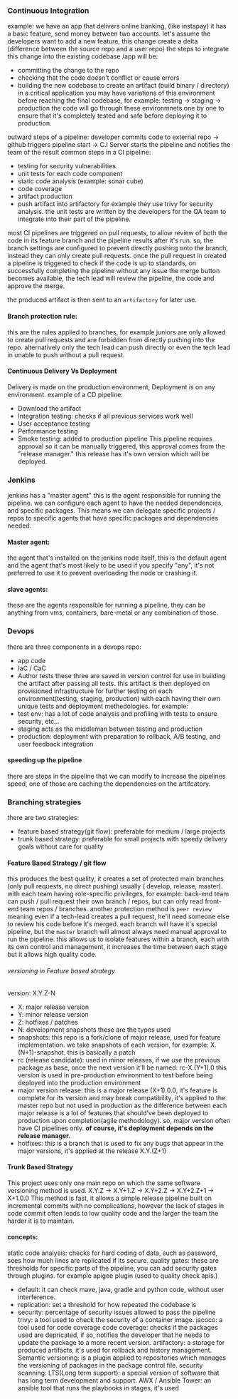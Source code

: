 ### Continuous Integration
example:
we have an app that delivers online banking, (like instapay)
it has a basic feature, send money between two accounts.
let's assume the developers want to add a new feature, this change create a delta (difference between the source repo and a user repo)
the steps to integrate this change into the existing codebase /app will be:
- committing the change to the repo
- checking that the code doesn't conflict or cause errors
- building the new codebase to create an artifact (build binary / directory)
in a critical application you may have variations of this environment before reaching the final codebase, for example:
testing -> staging -> production
the code will go through these environmnets one by one to ensure that it's completely tested and safe before deploying it to production.

outward steps of a pipeline:
developer commits code to external repo -> github triggers pipeline start -> C.I Server starts the pipeline and notifies the team of the result
common steps in a CI pipeline:
- testing for security vulnerabilities
- unit tests for each code component
- static code analysis (example: sonar cube)
- code coverage
- artifact production
- push artifact into artifactory
for example they use trivy for security analysis.
the unit tests are written by the developers for the QA team to integrate into their part of the pipeline.

most CI pipelines are triggered on pull requests, to allow review of both the code in its feature branch and the pipeline results after it's run.
so, the branch settings are configured to prevent directly pushing onto the branch, instead they can only create pull requests.
once the pull request in created a pipeline is triggered to check if the code is up to standards, on successfully completing the pipeline without any issue the merge button becomes available, the tech lead will review the pipeline, the code and approve the merge.

the produced artifact is then sent to an `artifactory` for later use.

#### Branch protection rule:
this are the rules applied to branches, for example juniors are only allowed to create pull requests and are forbidden from directly pushing into the repo.
alternatively only the tech lead can push directly or even the tech lead in unable to push without a pull request.

#### Continuous Delivery Vs Deployment
Delivery is made on the production environment, Deployment is on any environment.
example of a CD pipeline:
- Download the artifact
- Integration testing: checks if all previous services work well
- User acceptance testing
- Performance testing
- Smoke testing: added to production pipeline
This pipeline requires approval so it can be manually triggered, this approval comes from the "release manager."
this release has it's own version which will be deployed.

### Jenkins
jenkins has a "master agent" this is the agent responsible for running the pipeline.
we can configure each agent to have the needed dependencies, and specific packages. 
This means we can delegate specific projects / repos to specific agents that have specific packages and dependencies needed.
#### Master agent:
the agent that's installed on the jenkins node itself, this is the default agent and the agent that's most likely to be used if you specify "any", it's not preferred to use it to prevent overloading the node or crashing it.
#### slave agents:
these are the agents responsible for running a pipeline, they can be anything from vms, containers, bare-metal or any combination of those.
### Devops
there are three components in a devops repo:
- app code
- IaC / CaC
- Author tests
these three are saved in version control for use in building the artifact after passing all tests.
this artifact is then deployed on provisioned infrastructure for further testing on each environment(testing, staging, production) with each having their own unique tests and deployment methedologies.
for example:
- test env: has a lot of code analysis and profiling with tests to ensure security, etc...
- staging acts as the middleman between testing and production
- production: deployment with preparation to rollback, A/B testing, and user feedback integration
#### speeding up the pipeline
there are steps in the pipeline that we can modify to increase the pipelines speed, one of those are caching the dependencies on the artifcatory.

### Branching strategies
there are two strategies:
- feature based strategy(git flow): preferable for medium / large projects
- trunk based strategy: preferable for small projects with speedy delivery goals without care for quality

#### Feature Based Strategy / git flow
this produces the best quality, it creates a set of protected main branches (only pull requests, no direct pushing)
usually ( develop, release, master).
with each team having role-specific privileges, for example:
back-end team can push / pull request their own branch / repos, but can only read front-end team repos / branches.
another protection method is `peer review` meaning even if a tech-lead creates a pull request, he'll need someone else to review his code before it's merged.
each branch will have it's special pipeline, but the `master` branch will almost always need manual approval to run the pipeline.
this allows us to isolate features within a branch, each with its own control and management, it increases the time between each stage but it allows high quality code.
###### versioning in Feature based strategy
version: X.Y.Z-N
- X: major release version
- Y: minor release version
- Z: hotfixes / patches
- N: development snapshots
these are the types used
- snapshots:
	this repo is a fork/clone of major release, used for feature implementation.
	we take snapshots of each version, for example: X.(N+1)-snapshot.
	this is basically a patch
- rc (release candidate): 
	used in minor releases, if we use the previous package as base, once the next version it'll be named: rc-X.(Y+1).0
	this version is used in pre-production environment to test before being deployed into the production environment
- major version release: 
	this is a major release (X+1).0.0, it's feature is complete for its version and may break compatibility, it's applied to the master repo but not used in production as the difference between each major release is a lot of features that should've been deployed to production upon completion(agile methodology).
	so, major version often have CI pipelines only.
	**of course, it's deployment depends on the release manager.**
- hotfixes:
	this is a branch that is used to fix any bugs that appear in the major versions, it's applied at the release X.Y.(Z+1)
#### Trunk Based Strategy
This project uses only one main repo on which the same software versioning method is used.
X.Y.Z -> X.Y+1.Z -> X.Y+2.Z -> X.Y+2.Z+1 -> X+1.0.0
This method is fast, it allows a simple release pipeline built on incremental commits with no complications, however the lack of stages in code commit often leads to low quality code and the larger the team the harder it is to maintain.
#### concepts:
static code analysis: checks for hard coding of data, such as password, sees how much lines are replicated if its secure.
quality gates: these are thresholds for specific parts of the pipeline, you can add security gates through plugins. for example apigee plugin (used to quality check apis.)
- default: it can check mave, java, gradle and python code, without user interference.
- replication: set a threshold for how repeated the codebase is
- security: percentage of security issues allowed to pass the pipeline
trivy: a tool used to check the security of a container image.
jacoco: a tool used for code coverage
code coverage: checks if the packages used are depricated, if so, notifies the developer that he needs to update the package to a more recent version. 
artifactory: a storage for produced artifacts, it's used for rollback and history management.
Semantic versioning: is a plugin applied to repositories which manages the versioning of packages in the package control file.
security scanning: 
LTS(Long term support): a special version of software that has long term development and support.
AWX / Ansible Tower: an ansible tool that runs the playbooks in stages, it's used 